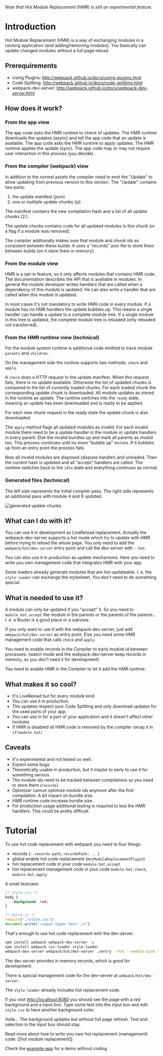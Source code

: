 *Note that Hot Module Replacement (HMR) is still an experimental feature.*

# Introduction

Hot Module Replacement (HMR) is a way of exchanging modules in a running application (and adding/removing modules). You basically can update changed modules without a full page reload.

## Prerequirements

* Using Plugins: http://webpack.github.io/docs/using-plugins.html
* Code Splitting: http://webpack.github.io/docs/code-splitting.html
* webpack-dev-server: http://webpack.github.io/docs/webpack-dev-server.html

## How does it work?

### From the app view

The app code asks the HMR runtime to check of updates. The HMR runtime downloads the updates (async) and tell the app code that an update is available. The app code asks the HMR runtime to apply updates.  The HMR runtime applies the update (sync). The app code may or may not require user interaction in this process (you decide).

### From the compiler (webpack) view

In addition to the normal assets the compiler need to emit the "Update" to allow updating from previous version to this version. The "Update" contains two parts:

1. the update manifest (json)
2. one or multiple update chunks (js)

The manifest contains the new compilation hash and a list of all update chunks (2.).

The update chunks contains code for all updated modules in this chunk (or a flag if a module was removed).

The compiler addtionally makes sure that module and chunk ids as consistent between these builds. It uses a "records" json file to store them between builds (on it store them in memory).

### From the module view

HMR is a opt-in feature, so it only affects modules that contains HMR code. The documentation describes the API that is available in modules. In general the module developer writes handlers that are called when a dependency of this module is updated. He can also write a handler that are called when this module is updated.

In most cases it's not mandatory to write HMR code in every module. If a module has no HMR handlers the update bubbles up. This means a single handler can handle a update to a complete module tree. If a single module in this tree is updated, the complete module tree is reloaded (only reloaded not transferred).

### From the HMR runtime view (technical)

For the module system runtime is additional code emitted to track module `parents` and `children`.

On the management side the runtime supports two methods: `check` and `apply`.

A `check` does a HTTP request to the update manifest. When this request fails, there is no update available. Otherwise the list of updated chunks is compared to the list of currently loaded chunks. For each loaded chunk the corresponding update chunk is downloaded. All module updates as stored in the runtime as update. The runtime switches into the `ready` state, meaning an update has been downloaded and is ready to be applied.

For each new chunk request in the ready state the update chunk is also downloaded.

The `apply` method flags all updated modules as invalid. For each invalid module there need to be a update handler in the module or update handlers in every parent. Else the invalid bundles up and mark all parents as invalid too. This process continues until no more "bubble up" occurs. If it bubbles up from an entry point the process fails.

Now all invalid modules are disposed (dispose handler) and unloaded. Then the current hash is updated and all "accept" handlers are called. The runtime switches back to the `idle` state and everything continues as normal.

### Generated files (technical)

The left side represents the initial compiler pass. The right side represents an additional pass with module 4 and 9 updated.

![generated update chunks](http://webpack.github.io/assets/HMR.svg)

## What can I do with it?

You can use it in development as LiveReload replacement. Actually the webpack-dev-server supports a hot mode which try to update with HMR before trying to reload the whole page. You only need to add the `webpack/hot/dev-server` entry point and call the dev-server with `--hot`.

You can also use it in production as update mechanisms. Here you need to write you own management code that integrates HMR with your app.

Some loaders already generate modules that are hot-updateable. I. e. the `style-loader` can exchange the stylesheet. You don't need to do something special.


## What is needed to use it?

A module can only be updated if you "accept" it. So you need to `module.hot.accept` the module in the parents or the parents of the parents... I. e. a Router is a good place or a subview.

If you only want to use it with the webpack-dev-server, just add `webpack/hot/dev-server` as entry point. Else you need some HMR management code that calls `check` and `apply`.

You need to enable records in the Compiler to track module id between processes. (watch mode and the webpack-dev-server keep records in memory, so you don't need it for development)

You need to enable HMR in the Compiler to let it add the HMR runtime.


## What makes it so cool?

* It's LiveReload but for every module kind.
* You can use it in production.
* The updates respect your Code Splitting and only download updates for the used parts of your app.
* You can use in for a part of your application and it doesn't affect other modules
* If HMR is disabled all HMR code is removed by the compiler (wrap it in `if(module.hot)`


## Caveats

* It's experimental and not tested so well.
* Expect some bugs
* Theoretically usable in production, but it maybe to early to use it for something serious
* The module ids need to be tracked between compilations so you need to store them (`records`)
* Optimizer cannot optimize module ids anymore after the first compilation. A bit impact on bundle size.
* HMR runtime code increase bundle size.
* For production usage additional testing is required to test the HMR handlers. This could be pretty difficult.


# Tutorial

To use hot code replacement with webpack you need to four things:

* records (`--records-path`, `recordsPath: ...`)
* global enable hot code replacement (`HotModuleReplacementPlugin`)
* hot replacement code in your code `module.hot.accept`
* hot replacement management code in your code `module.hot.check`, `module.hot.apply`

A small testcase:

``` css
/* style.css */
body {
	background: red;
}
```

``` javascript
/* entry.js */
require("./style.css");
document.write("<input type='text' />");
```

That's enough to use hot code replacement with the dev-server.

``` sh
npm install webpack webpack-dev-server -g
npm install webpack css-loader style-loader
webpack-dev-server webpack/hot/dev-server ./entry --hot --module-bind "css=style!css"
```

The dev server provides in memory records, which is good for development.

There is special management code for the dev-server at `webpack/hot/dev-server`.

The `style-loader` already includes hot replacement code.

If you visit [http://localhost:8080](http://localhost:8080) you should see the page with a red background and a input box. Type some text into the input box and edit `style.css` to have another background color. 

Voilà... The background updates but without full page refresh. Text and selection in the input box should stay.

Read more about how to write you own hot replacement (management) code: [[hot module replacement]]

Check the [example-app](http://webpack.github.io/example-app/) for a demo without coding